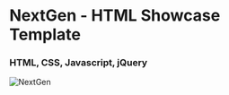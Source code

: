 <h1>NextGen - HTML Showcase Template</h1>
<h3>HTML, CSS, Javascript, jQuery</h3>

![NextGen](https://github.com/skupta12/Management-Landing/assets/89469062/988dcc7f-198b-4266-8ab4-5562fb792916)
